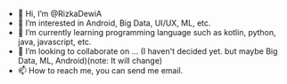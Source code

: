 - 👋 Hi, I’m @RizkaDewiA
- 👀 I’m interested in Android, Big Data, UI/UX, ML, etc.
- 🌱 I’m currently learning programming language such as kotlin, python, java, javascript, etc.
- 💞️ I’m looking to collaborate on ... (I haven't decided yet. but maybe Big Data, ML, Android)(note: It will change)
- 📫 How to reach me, you can send me email.

<!---
RizkaDewiA/RizkaDewiA is a ✨ special ✨ repository because its `README.md` (this file) appears on your GitHub profile.
You can click the Preview link to take a look at your changes.
--->
